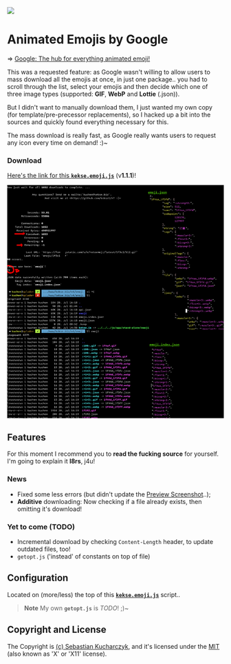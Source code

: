 <img src="https://kekse.biz/php/count.php?override=github:noto-emoji-animation&text=`noto-emoji-animation`" />

# Animated Emojis by Google
=> [Google: The hub for everything animated emoji!](https://googlefonts.github.io/noto-emoji-animation/)

This was a requested feature: as Google wasn't willing to allow users to mass download all the emojis at once,
in just one package.. you had to scroll through the list, select your emojis and then decide which one of three
image types (supported: **GIF**, **WebP** and **Lottie** (.json)).

But I didn't want to manually download them, I just wanted my own copy (for template/pre-precessor replacements),
so I hacked up a bit into the sources and quickly found everything necessary for this.

The mass download is really fast, as Google really wants users to request any icon every time on demand! :)~

### Download
[Here's the link for this **`kekse.emoji.js`**](src/kekse.emoji.js) (v**1.1.1**)!

![Screenshot](docs/preview.png)

## Features
For this moment I recommend you to **read the fucking source** for yourself. I'm going to explain it **l8rs**, j4u!

### News
* Fixed some less errors (but didn't update the [Preview Screenshot](docs/preview.png)..);
* **Additive** downloading: Now checking if a file already exists, then omitting it's download!

### Yet to come (TODO)
* Incremental download by checking `Content-Length` header, to update outdated files, too!
* `getopt.js` ('instead' of constants on top of file)

## Configuration
Located on (more/less) the top of this **[`kekse.emoji.js`](src/kekse.emoji.js)** script..

> **Note**
> My own **`getopt.js`** is _TODO_! ;)~

## Copyright and License
The Copyright is [(c) Sebastian Kucharczyk](COPYRIGHT.txt),
and it's licensed under the [MIT](LICENSE.txt) (also known as 'X' or 'X11' license).
